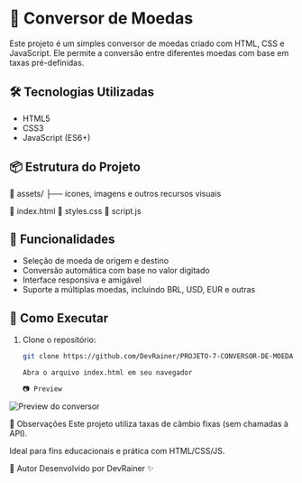 # 💱 Conversor de Moedas

Este projeto é um simples conversor de moedas criado com HTML, CSS e JavaScript. Ele permite a conversão entre diferentes moedas com base em taxas pré-definidas.

## 🛠️ Tecnologias Utilizadas

- HTML5
- CSS3
- JavaScript (ES6+)

## 📦 Estrutura do Projeto

📁 assets/ ├── ícones, imagens e outros recursos visuais

📄 index.html 📄 styles.css 📄 script.js


## 🔄 Funcionalidades

- Seleção de moeda de origem e destino
- Conversão automática com base no valor digitado
- Interface responsiva e amigável
- Suporte a múltiplas moedas, incluindo BRL, USD, EUR e outras

## 🚀 Como Executar

1. Clone o repositório:
   ```bash
   git clone https://github.com/DevRainer/PROJETO-7-CONVERSOR-DE-MOEDA.git

   Abra o arquivo index.html em seu navegador

   📷 Preview
![Preview do conversor](assets/conversor-preview.png)

📌 Observações
Este projeto utiliza taxas de câmbio fixas (sem chamadas à API).

Ideal para fins educacionais e prática com HTML/CSS/JS.

🧠 Autor
Desenvolvido por DevRainer ✨

